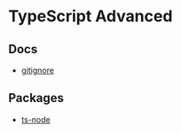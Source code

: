 # TypeScript Advanced
## Docs
- [gitignore](https://www.toptal.com/developers/gitignore)
## Packages
- [ts-node](https://typestrong.org/ts-node/)
